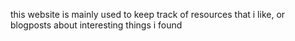 this website is mainly used to keep track of resources that i like, or blogposts about interesting things i found
